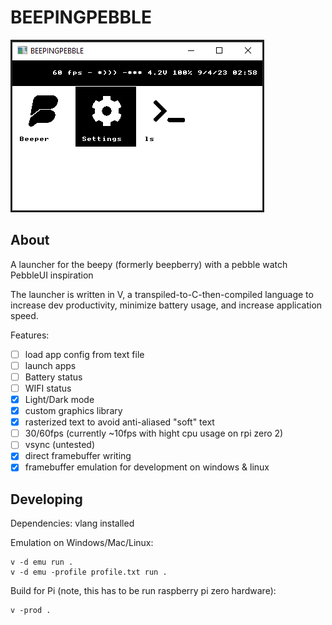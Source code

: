 # BEEPINGPEBBLE

![Screenshot](doc/image.png)

## About

A launcher for the beepy (formerly beepberry) with a pebble watch PebbleUI inspiration

The launcher is written in V, a transpiled-to-C-then-compiled language to increase dev productivity, minimize battery usage, and increase application speed.

Features:

- [ ] load app config from text file
- [ ] launch apps
- [ ] Battery status
- [ ] WIFI status
- [x] Light/Dark mode
- [x] custom graphics library
- [x] rasterized text to avoid anti-aliased "soft" text
- [ ] 30/60fps (currently ~10fps with hight cpu usage on rpi zero 2)
- [ ] vsync (untested)
- [x] direct framebuffer writing
- [x] framebuffer emulation for development on windows & linux

## Developing

Dependencies: vlang installed

Emulation on Windows/Mac/Linux:

```
v -d emu run .
v -d emu -profile profile.txt run .
```

Build for Pi (note, this has to be run raspberry pi zero hardware):

```
v -prod .
```
